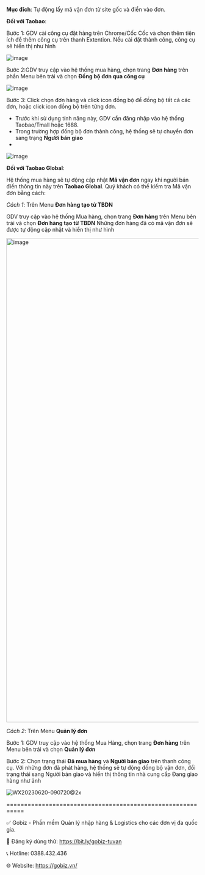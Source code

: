 **Mục đích**: Tự động lấy mã vận đơn từ site gốc và điền vào đơn.

**Đối với Taobao**:

Bước 1: GDV cài công cụ đặt hàng trên Chrome/Cốc Cốc và chọn thêm tiện ích để thêm công cụ trên thanh Extention. Nếu cài đặt thành công, công cụ sẽ hiển thị như hình

![image](https://github.com/gobizvn/gobiz-docs/assets/121548042/8cc90980-13ae-4145-a89c-b0185285d448)

Bước 2:GDV truy cập vào hệ thống mua hàng, chọn trang **Đơn hàng** trên phần Menu bên trái và chọn **Đồng bộ đơn qua công cụ**

![image](https://github.com/gobizvn/gobiz-docs/assets/121548042/31a3ad83-2f09-4788-b988-69bc2ee98645)

Bước 3: Click chọn đơn hàng và click icon đồng bộ để đồng bộ tất cả các đơn, hoặc click icon đồng bộ trên từng đơn.
- Trước khi sử dụng tính năng này, GDV cần đăng nhập vào hệ thống Taobao/Tmall hoặc 1688.
- Trong trường hợp đồng bộ đơn thành công, hệ thống sẽ tự chuyển đơn sang trạng **Người bán giao**
- 
![image](https://github.com/gobizvn/gobiz-docs/assets/121548042/917c562a-5e5d-4f43-a121-8d93e5d63d4a)

**Đối với Taobao Global**:

Hệ thống mua hàng sẽ tự động cập nhật **Mã vận đơn** ngay khi người bán điền thông tin này trên **Taobao Global**.
Quý khách có thể kiểm tra Mã vận đơn bằng cách:

*Cách 1*: Trên Menu **Đơn hàng tạo từ TBDN**

GDV truy cập vào hệ thống Mua hàng, chọn trang **Đơn hàng** trên Menu bên trái và chọn **Đơn hàng tạo từ TBDN**
Những đơn hàng đã có mã vận đơn sẽ được tự động cập nhật và hiển thị như hình

<img width="1267" alt="image" src="https://github.com/gobizvn/gobiz-docs/assets/121548042/6b8ab89e-b12b-423e-8692-04c0f4230abe">

*Cách 2*: Trên Menu **Quản lý đơn**

Bước 1: GDV truy cập vào hệ thống Mua Hàng, chọn trang **Đơn hàng** trên Menu bên trái và chọn **Quản lý đơn**

Bước 2: Chọn trạng thái **Đã mua hàng** và **Người bán giao** trên thanh công cụ. Với những đơn đã phát hàng, hệ thống sẽ tự động đồng bộ vận đơn, đổi trạng thái sang Người bán giao và hiển thị thông tin nhà cung cấp Đang giao hàng như ảnh

![WX20230620-090720@2x](https://github.com/gobizvn/gobiz-docs/assets/121548042/d72029f3-e924-45ff-9c44-6eb621b18015)


===========================================================

✅ Gobiz - Phần mềm Quản lý nhập hàng & Logistics cho các đơn vị đa quốc gia.

📌 Đăng ký dùng thử: https://bit.ly/gobiz-tuvan

📞 Hotline: 0388.432.436

🌐 Website: https://gobiz.vn/
